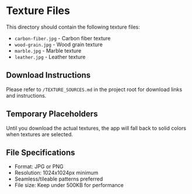 # Texture Files

This directory should contain the following texture files:

- `carbon-fiber.jpg` - Carbon fiber texture
- `wood-grain.jpg` - Wood grain texture  
- `marble.jpg` - Marble texture
- `leather.jpg` - Leather texture

## Download Instructions

Please refer to `/TEXTURE_SOURCES.md` in the project root for download links and instructions.

## Temporary Placeholders

Until you download the actual textures, the app will fall back to solid colors when textures are selected.

## File Specifications

- Format: JPG or PNG
- Resolution: 1024x1024px minimum
- Seamless/tileable patterns preferred
- File size: Keep under 500KB for performance
